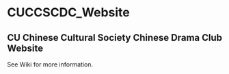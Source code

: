 # CUCCSCDC_Website
CU Chinese Cultural Society Chinese Drama Club Website
---
See Wiki for more information.

